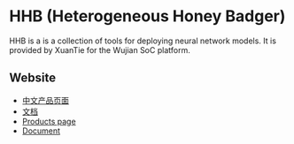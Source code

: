 <!--- Licensed to the Apache Software Foundation (ASF) under one -->
<!--- or more contributor license agreements.  See the NOTICE file -->
<!--- distributed with this work for additional information -->
<!--- regarding copyright ownership.  The ASF licenses this file -->
<!--- to you under the Apache License, Version 2.0 (the -->
<!--- "License"); you may not use this file except in compliance -->
<!--- with the License.  You may obtain a copy of the License at -->

<!---   http://www.apache.org/licenses/LICENSE-2.0 -->

<!--- Unless required by applicable law or agreed to in writing, -->
<!--- software distributed under the License is distributed on an -->
<!--- "AS IS" BASIS, WITHOUT WARRANTIES OR CONDITIONS OF ANY -->
<!--- KIND, either express or implied.  See the License for the -->
<!--- specific language governing permissions and limitations -->
<!--- under the License. -->

HHB (Heterogeneous Honey Badger)
==============================================

HHB is a is a collection of tools for deploying neural network models. It is provided by XuanTie for the Wujian SoC platform.

Website
---------------

- [中文产品页面](https://occ.t-head.cn/development/series/index?spm=a2cl5.14300690.0.0.4aca475a4yHCxV&id=3865005559921381376&type=kind&softPlatformType=6#sticky)
- [文档](https://www.yuque.com/za4k4z/oxlbxl)
- [Products page](https://www.xrvm.com/tool-details?spm=xrvm.27145676.0.0.777f52699POkgp&id=4056748601592913921)
- [Document](https://www.yuque.com/za4k4z/kvkcoh)
